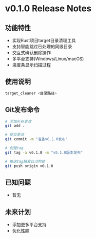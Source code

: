 # v0.1.0 Release Notes

## 功能特性
- 实现Rust项目target目录清理工具
- 支持智能跳过已处理的同级目录
- 交互式确认删除操作
- 多平台支持(Windows/Linux/macOS)
- 进度条显示扫描过程

## 使用说明
```bash
target_cleaner <目录路径>
```

## Git发布命令
```bash
# 添加所有更改
git add .

# 提交更改
git commit -m "准备v0.1.0发布"

# 创建tag
git tag -a v0.1.0 -m "v0.1.0版本发布"

# 推送tag触发自动构建
git push origin v0.1.0
```

## 已知问题
- 暂无

## 未来计划
- 添加更多平台支持
- 优化性能
